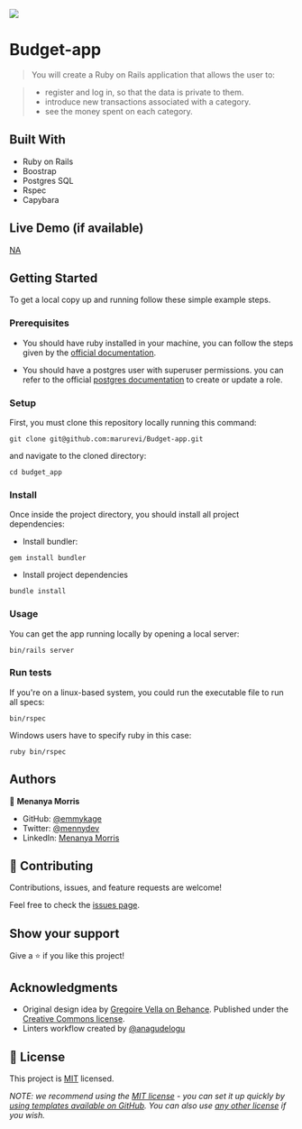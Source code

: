 ![](https://img.shields.io/badge/Microverse-blueviolet)

# Budget-app

> You will create a Ruby on Rails application that allows the user to:

> - register and log in, so that the data is private to them.
> - introduce new transactions associated with a category.
> - see the money spent on each category.

## Built With

- Ruby on Rails
- Boostrap
- Postgres SQL
- Rspec
- Capybara

## Live Demo (if available)

[NA]()

## Getting Started

To get a local copy up and running follow these simple example steps.

### Prerequisites

- You should have ruby installed in your machine, you can follow the steps given by the [official documentation](https://www.ruby-lang.org/en/documentation/installation/).

- You should have a postgres user with superuser permissions. you can refer to the official [postgres documentation](https://www.postgresql.org/docs/current/role-attributes.html#:~:text=To%20create%20a%20new%20database,that%20is%20already%20a%20superuser.&text=A%20role%20must%20be%20explicitly,use%20CREATE%20ROLE%20name%20CREATEDB%20.) to create or update a role.

### Setup

First, you must clone this repository locally running this command:

```
git clone git@github.com:marurevi/Budget-app.git
```

and navigate to the cloned directory:

```
cd budget_app
```

### Install

Once inside the project directory, you should install all project dependencies:

- Install bundler:

```
gem install bundler
```

- Install project dependencies

```
bundle install
```

### Usage

You can get the app running locally by opening a local server:

```
bin/rails server
```

### Run tests

If you're on a linux-based system, you could run the executable file to run all specs:

```
bin/rspec
```

Windows users have to specify ruby in this case:

```
ruby bin/rspec
```

## Authors

👤 **Menanya Morris**

- GitHub: [@emmykage](https://github.com/Emmykage)
- Twitter: [@mennydev](https://twitter.com/mennydev)
- LinkedIn: [Menanya Morris](https://www.linkedin.com/in/morris-menanya)

## 🤝 Contributing

Contributions, issues, and feature requests are welcome!

Feel free to check the [issues page](../../issues/).

## Show your support

Give a ⭐️ if you like this project!

## Acknowledgments

- Original design idea by [Gregoire Vella on Behance](https://www.behance.net/gregoirevella). Published under the [Creative Commons license](https://creativecommons.org/licenses/by-nc/4.0/).
- Linters workflow created by [@anagudelogu](https://github.com/anagudelogu)

## 📝 License

This project is [MIT](./LICENSE) licensed.

_NOTE: we recommend using the [MIT license](https://choosealicense.com/licenses/mit/) - you can set it up quickly by [using templates available on GitHub](https://docs.github.com/en/communities/setting-up-your-project-for-healthy-contributions/adding-a-license-to-a-repository). You can also use [any other license](https://choosealicense.com/licenses/) if you wish._